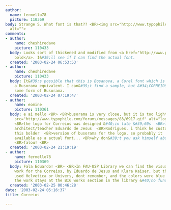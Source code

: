 ```yaml
---
author:
  name: fermello78
  picture: 110369
body: Strange S. What font is that?? <BR><img src="http://www.typophile.com/forums/messages/83/6892.jpg"
  alt="">
comments:
- author:
    name: cheshiredave
    picture: 110433
  body: Looks sort of thickened and modified from <a href="http://www.philsfonts.com/detail.html?sku=AG61208703M1">Busorama
    bold</a>. I&#39;ll see if I can find the actual font.
  created: '2003-02-24 06:53:53'
- author:
    name: cheshiredave
    picture: 110433
  body: It&#39;s possible that this is Bosanova, a Corel font which is said to be
    a Busorama equivalent. I can&#39;t find a sample, but &#34;CORREIOS&#34; is definitely
    some form of Busorama.
  created: '2003-02-24 07:19:47'
- author:
    name: eomine
    picture: 110361
  body: e ai mello <BR> <BR>busorama is very close, but it is too light. <BR> <BR><img
    src="http://www.typophile.com/forums/messages/83/6917.gif" alt="logocorreios">
    <BR>the logo for Correios was designed &#40;in late &#39;60s  <BR>iirc&#41; by
    architect/teacher Eduardo de Jesus  <BR>Rodrigues. i think he custom-designed
    this bolder  <BR>version of busorama for the logo, so probably it  <BR>isn&#39;t
    available as a actual font... <BR>why don&#39;t you ask himself about this? <BR>
    <BR>falou! <BR>
  created: '2003-02-24 21:19:19'
- author:
    name: fermello78
    picture: 110369
  body: Fala Eduardo! <BR> <BR>In FAU-USP Library we can find the visual identity
    work for the Correios, by Eduardo de Jesus and Klara Kaiser, but their proposal
    used Helvetica or Univers, dont remember, and the colors were blue and green...
    the work stays at the BIG works section in the library &#40;no fund
  created: '2003-02-25 00:46:28'
date: '2003-02-24 05:16:37'
title: Correios

---
```

